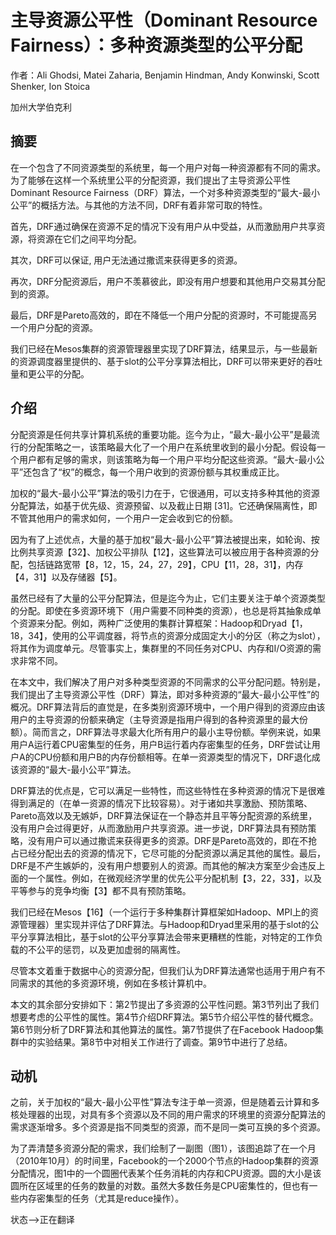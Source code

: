 # 主导资源公平性（Dominant Resource Fairness）：多种资源类型的公平分配

作者：Ali Ghodsi, Matei Zaharia, Benjamin Hindman, Andy Konwinski, Scott Shenker, Ion Stoica

加州大学伯克利

## 摘要

在一个包含了不同资源类型的系统里，每一个用户对每一种资源都有不同的需求。为了能够在这样一个系统里公平的分配资源，我们提出了主导资源公平性 Dominant Resource Fairness（DRF）算法，一个对多种资源类型的“最大-最小公平”的概括方法。与其他的方法不同，DRF有着非常可取的特性。

首先，DRF通过确保在资源不足的情况下没有用户从中受益，从而激励用户共享资源，将资源在它们之间平均分配。

其次，DRF可以保证, 用户无法通过撒谎来获得更多的资源。

再次，DRF分配资源后，用户不羡慕彼此，即没有用户想要和其他用户交易其分配到的资源。

最后，DRF是Pareto高效的，即在不降低一个用户分配的资源时，不可能提高另一个用户分配的资源。

我们已经在Mesos集群的资源管理器里实现了DRF算法，结果显示，与一些最新的资源调度器里提供的、基于slot的公平分享算法相比，DRF可以带来更好的吞吐量和更公平的分配。

## 介绍

分配资源是任何共享计算机系统的重要功能。迄今为止，“最大-最小公平”是最流行的分配策略之一，该策略最大化了一个用户在系统里收到的最小分配。假设每一个用户都有足够的需求，则该策略为每一个用户平均分配这些资源。“最大-最小公平”还包含了“权”的概念，每一个用户收到的资源份额与其权重成正比。

加权的“最大-最小公平”算法的吸引力在于，它很通用，可以支持多种其他的资源分配算法，如基于优先级、资源预留、以及截止日期 [31]。它还确保隔离性，即不管其他用户的需求如何，一个用户一定会收到它的份额。

因为有了上述优点，大量的基于加权“最大-最小公平”算法被提出来，如轮询、按比例共享资源【32】、加权公平排队【12】，这些算法可以被应用于各种资源的分配，包括链路宽带【8，12，15，24，27，29】，CPU【11，28，31】，内存【4，31】以及存储器【5】。

虽然已经有了大量的公平分配算法，但是迄今为止，它们主要关注于单个资源类型的分配。即使在多资源环境下（用户需要不同种类的资源），也总是将其抽象成单个资源来分配。例如，两种广泛使用的集群计算框架：Hadoop和Dryad【1，18，34】，使用的公平调度器，将节点的资源分成固定大小的分区（称之为slot），将其作为调度单元。尽管事实上，集群里的不同任务对CPU、内存和I/O资源的需求非常不同。

在本文中，我们解决了用户对多种类型资源的不同需求的公平分配问题。特别是，我们提出了主导资源公平性（DRF）算法，即对多种资源的“最大-最小公平性”的概况。DRF算法背后的直觉是，在多类别资源环境中，一个用户得到的资源应由该用户的主导资源的份额来确定（主导资源是指用户得到的各种资源里的最大份额）。简而言之，DRF算法寻求最大化所有用户的最小主导份额。举例来说，如果用户A运行着CPU密集型的任务，用户B运行着内存密集型的任务，DRF尝试让用户A的CPU份额和用户B的内存份额相等。在单一资源类型的情况下，DRF退化成该资源的“最大-最小公平”算法。

DRF算法的优点是，它可以满足一些特性，而这些特性在多种资源的情况下是很难得到满足的（在单一资源的情况下比较容易）。对于诸如共享激励、预防策略、Pareto高效以及无嫉妒，DRF算法保证在一个静态并且平等分配资源的系统里，没有用户会过得更好，从而激励用户共享资源。进一步说，DRF算法具有预防策略，没有用户可以通过撒谎来获得更多的资源。DRF是Pareto高效的，即在不抢占已经分配出去的资源的情况下，它尽可能的分配资源以满足其他的属性。最后，DRF是不产生嫉妒的，没有用户想要别人的资源。而其他的解决方案至少会违反上面的一个属性。例如，在微观经济学里的优先公平分配机制【3，22，33】，以及平等参与的竞争均衡【3】都不具有预防策略。

我们已经在Mesos【16】（一个运行于多种集群计算框架如Hadoop、MPI上的资源管理器）里实现并评估了DRF算法。与Hadoop和Dryad里采用的基于slot的公平分享算法相比，基于slot的公平分享算法会带来更糟糕的性能，对特定的工作负载的不公平的惩罚，以及更加虚弱的隔离性。

尽管本文着重于数据中心的资源分配，但我们认为DRF算法通常也适用于用户有不同需求的其他的多资源环境，例如在多核计算机中。

本文的其余部分安排如下：第2节提出了多资源的公平性问题。第3节列出了我们想要考虑的公平性的属性。第4节介绍DRF算法。第5节介绍公平性的替代概念。第6节则分析了DRF算法和其他算法的属性。第7节提供了在Facebook Hadoop集群中的实验​​结果。第8节中对相关工作进行了调查。第9节中进行了总结。

## 动机

之前，关于加权的“最大-最小公平性”算法专注于单一资源，但是随着云计算和多核处理器的出现，对具有多个资源以及不同的用户需求的环境里的资源分配算法的需求逐渐增多。多个资源是指不同类型的资源，而不是同一类可互换的多个资源。

为了弄清楚多资源分配的需求，我们绘制了一副图（图1），该图追踪了在一个月（2010年10月）的时间里，Facebook的一个2000个节点的Hadoop集群的资源分配情况，图1中的一个圆圈代表某个任务消耗的内存和CPU资源。圆的大小是该圆所在区域里的任务的数量的对数。虽然大多数任务是CPU密集性的，但也有一些内存密集型的任务（尤其是reduce操作）。

状态-->正在翻译
